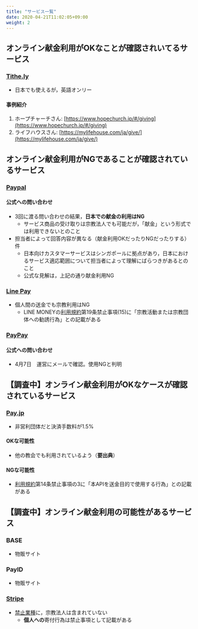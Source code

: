 ```yaml
---
title: "サービス一覧"
date: 2020-04-21T11:02:05+09:00
weight: 2
---
```


## オンライン献金利用がOKなことが確認されいてるサービス  

### [Tithe.ly](http://get.tithe.ly)  
- 日本でも使えるが，英語オンリー  

#### 事例紹介  
1. ホープチャーチさん: [https://www.hopechurch.jp/#/giving](https://www.hopechurch.jp/#/giving)  
2. ライフハウスさん: [https://mylifehouse.com/ja/give/](https://mylifehouse.com/ja/give/)  


## オンライン献金利用がNGであることが確認されているサービス  

### [Paypal](paypal.com/jp/webapps/mpp/home)  
#### 公式への問い合わせ  
- 3回に渡る問い合わせの結果，**日本での献金の利用はNG**  
  - サービス商品の受け取りは宗教法人でも可能だが，「献金」という形式では利用できないとのこと  
- 担当者によって回答内容が異なる（献金利用OKだったりNGだったりする）件  
  - 日本向けカスタマーサービスはシンガポールに拠点があり，日本におけるサービス適応範囲について担当者によって理解にばらつきがあるとのこと  
  - 公式な見解は，上記の通り献金利用NG  

<!-- #### OKな可能性   -->
<!-- - 数年前と最近の2回の問い合わせで，「教会の献金・慈善・チャリティーなどOK」との回答があったという報告がある． -->


### [Line Pay](https://pay.line.me/portal/jp/main)  
- 個人間の送金でも宗教利用はNG  
  - LINE MONEYの[利用規約](https://terms2.line.me/linepay_JP_Money_TermsofUse?lang=ja)第19条禁止事項(15)に「宗教活動または宗教団体への勧誘行為」との記載がある  


### [PayPay](https://paypay.ne.jp/)  
#### 公式への問い合わせ  
- 4月7日　運営にメールで確認。使用NGと判明  


## 【調査中】オンライン献金利用がOKなケースが確認されているサービス  
### [Pay.jp](https://pay.jp/)  
- 非営利団体だと決済手数料が1.5%  

#### OKな可能性  
  - 他の教会でも利用されているよう（**要出典**）  
  
#### NGな可能性
- [利用規約](https://pay.jp/legal/tos)第14条禁止事項の3に「本APIを送金目的で使用する行為」との記載がある  

## 【調査中】オンライン献金利用の可能性があるサービス  
### BASE
- 物販サイト  

### PayID  
- 物販サイト  

### [Stripe](https://stripe.com/jp)  
- [禁止業種](https://stripe.com/jp/restricted-businesses)に，宗教法人は含まれていない
  - **個人への**寄付行為は禁止事項として記載がある
  
